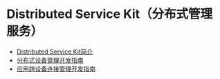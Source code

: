 # Distributed Service Kit（分布式管理服务）

- [Distributed Service Kit简介](distributedservice-kit-intro.md)
- [分布式设备管理开发指南](devicemanager-guidelines.md)
- [应用跨设备连接管理开发指南](abilityconnectmanager-guidelines.md)
